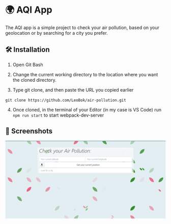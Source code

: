 # 🌍 AQI App 

The AQI app is a simple project to check your air pollution, based on your geolocation or by searching for a city you prefer.

## 🛠 Installation

1. Open Git Bash

2. Change the current working directory to the location where you want the 
   cloned directory.

3. Type git clone, and then paste the URL you copied earlier

``
git clone https://github.com/LeoBok/air-pollution.git
``

4. Once cloned, in the terminal of your Editor (in my case is VS Code) run ``npm run start`` to start webpack-dev-server

## 📸 Screenshots

![Home Page](./src/images/home_screen.png)